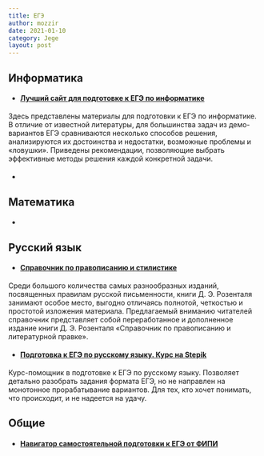 ```yaml
---
title: ЕГЭ
author: mozzir
date: 2021-01-10
category: Jege
layout: post
---
```


Информатика
-------------
+ #### [ Лучший сайт для подготовке к ЕГЭ по информатике](https://kpolyakov.spb.ru/school/ege.htm)
Здесь представлены материалы для подготовки к ЕГЭ по информатике. В отличие от известной литературы, для большинства задач из демо-вариантов ЕГЭ сравниваются несколько способов решения, анализируются их достоинства и недостатки, возможные проблемы и «ловушки». Приведены рекомендации, позволяющие выбрать эффективные методы решения каждой конкретной задачи.

+ #### [  ](   )



Математика
-------

+ #### [  ](   )

Русский язык 
-------
+ #### [ Справочник по правописанию и стилистике ](http://www.rosental-book.ru/)
Среди большого количества самых разнообразных изданий, посвященных правилам русской письменности, книги Д. Э. Розенталя занимают особое место, выгодно отличаясь полнотой, четкостью и простотой изложения материала.
Предлагаемый вниманию читателей справочник представляет собой переработанное и дополненное издание книги Д. Э. Розенталя «Справочник по правописанию и литературной правке».

+ #### [Подготовка к ЕГЭ по русскому языку. Курс на Stepik](https://stepik.org/course/7798/syllabus)
Курс-помощник в подготовке к ЕГЭ по русскому языку. Позволяет детально разобрать задания формата ЕГЭ, но не направлен на монотонное прорабатывание вариантов. Для тех, кто хочет понимать, что происходит, и не надеется на удачу.


Общие
-----

+ #### [Навигатор самостоятельной подготовки к ЕГЭ от ФИПИ](https://fipi.ru/navigator-podgotovki/navigator-ege)

